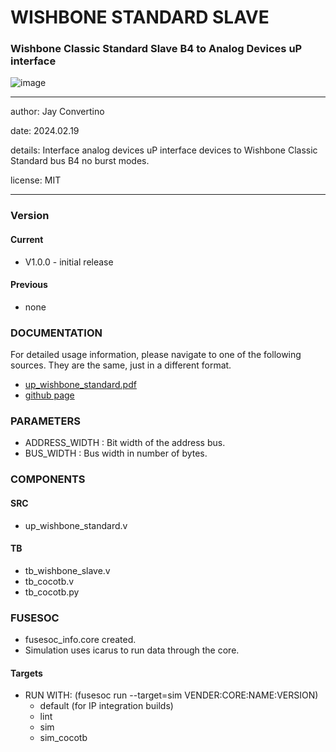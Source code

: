 # WISHBONE STANDARD SLAVE
### Wishbone Classic Standard Slave B4 to Analog Devices uP interface

![image](docs/manual/img/AFRL.png)

---

   author: Jay Convertino   
   
   date: 2024.02.19
   
   details: Interface analog devices uP interface devices to Wishbone Classic Standard bus B4 no burst modes.
   
   license: MIT   
   
---

### Version
#### Current
  - V1.0.0 - initial release

#### Previous
  - none

### DOCUMENTATION
  For detailed usage information, please navigate to one of the following sources. They are the same, just in a different format.

  - [up_wishbone_standard.pdf](docs/manual/up_wishbone_standard.pdf)
  - [github page](https://johnathan-convertino-afrl.github.io/up_wishbone_standard/)

### PARAMETERS

* ADDRESS_WIDTH : Bit width of the address bus.
* BUS_WIDTH     : Bus width in number of bytes.

### COMPONENTS
#### SRC

* up_wishbone_standard.v
  
#### TB

* tb_wishbone_slave.v
* tb_cocotb.v
* tb_cocotb.py
  
### FUSESOC

* fusesoc_info.core created.
* Simulation uses icarus to run data through the core.

#### Targets

* RUN WITH: (fusesoc run --target=sim VENDER:CORE:NAME:VERSION)
  - default (for IP integration builds)
  - lint
  - sim
  - sim_cocotb

